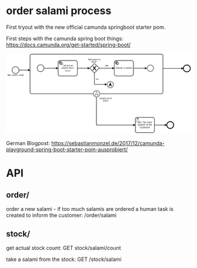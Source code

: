 # order salami process
First tryout with the new official camunda springboot starter pom.

First steps with the camunda spring boot things: https://docs.camunda.org/get-started/spring-boot/

![ordersalamiprocess](orderprocess.png)

German Blogpost: https://sebastianmonzel.de/2017/12/camunda-playground-spring-boot-starter-pom-ausprobiert/


# API

## order/
order a new salami - if too much salamis are ordered a human task is created to inform the customer:
/order/salami

## stock/

get actual stock count:
GET stock/salami/count

take a salami from the stock:
GET /stock/salami

